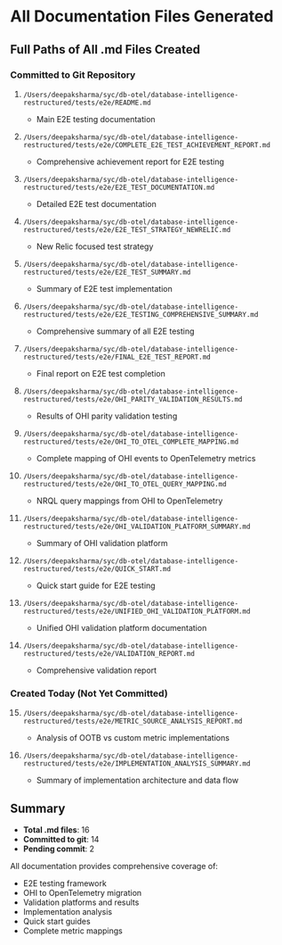 # All Documentation Files Generated

## Full Paths of All .md Files Created

### Committed to Git Repository

1. `/Users/deepaksharma/syc/db-otel/database-intelligence-restructured/tests/e2e/README.md`
   - Main E2E testing documentation

2. `/Users/deepaksharma/syc/db-otel/database-intelligence-restructured/tests/e2e/COMPLETE_E2E_TEST_ACHIEVEMENT_REPORT.md`
   - Comprehensive achievement report for E2E testing

3. `/Users/deepaksharma/syc/db-otel/database-intelligence-restructured/tests/e2e/E2E_TEST_DOCUMENTATION.md`
   - Detailed E2E test documentation

4. `/Users/deepaksharma/syc/db-otel/database-intelligence-restructured/tests/e2e/E2E_TEST_STRATEGY_NEWRELIC.md`
   - New Relic focused test strategy

5. `/Users/deepaksharma/syc/db-otel/database-intelligence-restructured/tests/e2e/E2E_TEST_SUMMARY.md`
   - Summary of E2E test implementation

6. `/Users/deepaksharma/syc/db-otel/database-intelligence-restructured/tests/e2e/E2E_TESTING_COMPREHENSIVE_SUMMARY.md`
   - Comprehensive summary of all E2E testing

7. `/Users/deepaksharma/syc/db-otel/database-intelligence-restructured/tests/e2e/FINAL_E2E_TEST_REPORT.md`
   - Final report on E2E test completion

8. `/Users/deepaksharma/syc/db-otel/database-intelligence-restructured/tests/e2e/OHI_PARITY_VALIDATION_RESULTS.md`
   - Results of OHI parity validation testing

9. `/Users/deepaksharma/syc/db-otel/database-intelligence-restructured/tests/e2e/OHI_TO_OTEL_COMPLETE_MAPPING.md`
   - Complete mapping of OHI events to OpenTelemetry metrics

10. `/Users/deepaksharma/syc/db-otel/database-intelligence-restructured/tests/e2e/OHI_TO_OTEL_QUERY_MAPPING.md`
    - NRQL query mappings from OHI to OpenTelemetry

11. `/Users/deepaksharma/syc/db-otel/database-intelligence-restructured/tests/e2e/OHI_VALIDATION_PLATFORM_SUMMARY.md`
    - Summary of OHI validation platform

12. `/Users/deepaksharma/syc/db-otel/database-intelligence-restructured/tests/e2e/QUICK_START.md`
    - Quick start guide for E2E testing

13. `/Users/deepaksharma/syc/db-otel/database-intelligence-restructured/tests/e2e/UNIFIED_OHI_VALIDATION_PLATFORM.md`
    - Unified OHI validation platform documentation

14. `/Users/deepaksharma/syc/db-otel/database-intelligence-restructured/tests/e2e/VALIDATION_REPORT.md`
    - Comprehensive validation report

### Created Today (Not Yet Committed)

15. `/Users/deepaksharma/syc/db-otel/database-intelligence-restructured/tests/e2e/METRIC_SOURCE_ANALYSIS_REPORT.md`
    - Analysis of OOTB vs custom metric implementations

16. `/Users/deepaksharma/syc/db-otel/database-intelligence-restructured/tests/e2e/IMPLEMENTATION_ANALYSIS_SUMMARY.md`
    - Summary of implementation architecture and data flow

## Summary

- **Total .md files**: 16
- **Committed to git**: 14
- **Pending commit**: 2

All documentation provides comprehensive coverage of:
- E2E testing framework
- OHI to OpenTelemetry migration
- Validation platforms and results
- Implementation analysis
- Quick start guides
- Complete metric mappings
